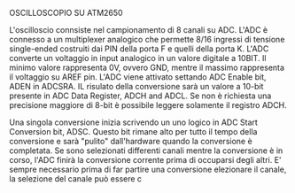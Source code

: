 OSCILLOSCOPIO SU ATM2650

L'oscilloscio connsiste nel campionamento di 8 canali su ADC. L'ADC è connesso a un multiplexer analogico
che permette 8/16 ingressi di tensione single-ended costruiti dai PIN della porta F e quelli della porta K.
L'ADC converte un voltaggio in input analogico in un valore digitale a 10BIT. Il minimo valore rappresenta 0V, ovvero GND, mentre il massimo rappresenta il voltaggio su AREF pin.
L'ADC viene attivato settando ADC Enable bit, ADEN in ADCSRA. IL risulato della conversione sarà un valore a 10-bit presente in ADC Data Register, ADCH and ADCL. Se non è richiesta una precisione maggiore di 8-bit è possibile leggere solamente il registro ADCH.

Una singola conversione inizia scrivendo un uno logico in ADC Start Conversion bit, ADSC. Questo bit rimane alto per tutto il tempo della conversione e sarà "pulito" dall'hardware quando la conversione è completata. Se sono selezionati differenti canali mentre la conversione è in corso, l'ADC finirà la conversione corrente prima di occuparsi degli altri. E' sempre necessario prima di far partire una conversione elezionare il canale, la selezione del canale può essere c


